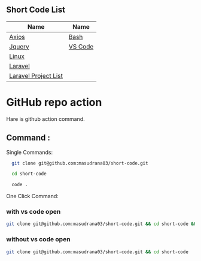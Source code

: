 

## Short Code List

| Name  | Name  | 
|-------|-------|
| [ Axios ](https://github.com/masudrana03/short-code/blob/master/readme/axios.md) | [ Bash ](https://github.com/masudrana03/short-code/blob/master/readme/bash.md) |
| [ Jquery ](https://github.com/masudrana03/short-code/blob/master/readme/jquery.md) | [ VS Code ](https://github.com/masudrana03/short-code/blob/master/readme/vscode.md) |
| [ Linux ](https://github.com/masudrana03/short-code/blob/master/readme/linux.md) |
| [ Laravel ](https://github.com/masudrana03/short-code/blob/master/readme/laravel.md) |
| [ Laravel Project List ](https://github.com/masudrana03/short-code/blob/master/readme/laravel-project-list.md) |



# GitHub repo action
Hare is github action command.

## Command :

Single Commands:

```bash
  git clone git@github.com:masudrana03/short-code.git
```


```bash
  cd short-code
```

```bash
  code .
```

One Click Command:

### with vs code open

```bash
git clone git@github.com:masudrana03/short-code.git && cd short-code && code .
```
### without vs code open

```bash
git clone git@github.com:masudrana03/short-code.git && cd short-code
```



